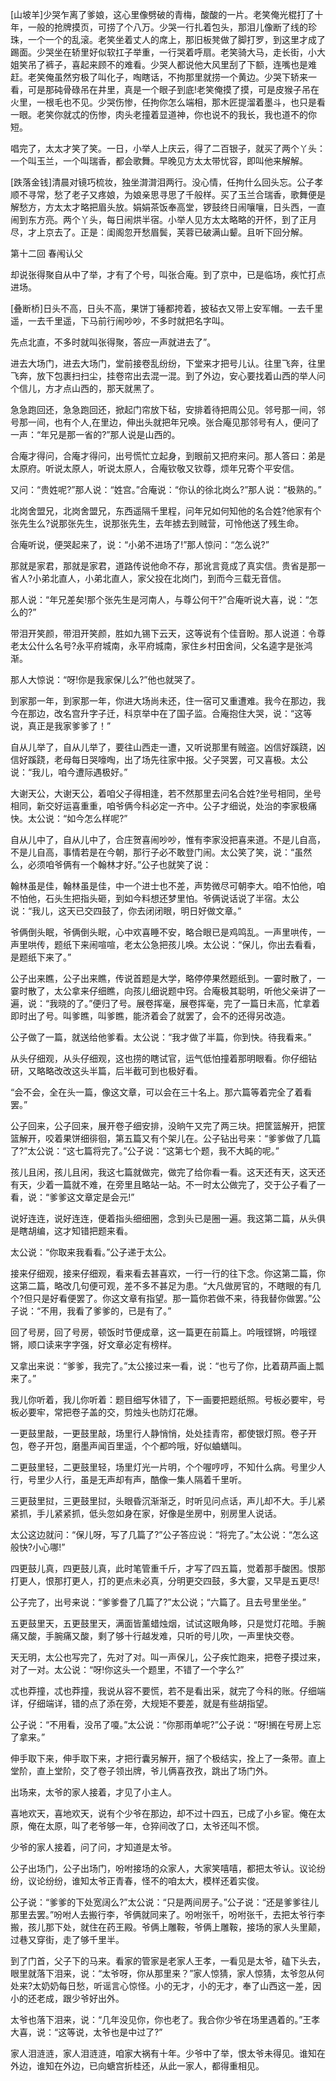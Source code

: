 <!-- { "loadSidebar": true } -->
[山坡羊]少哭乍离了爹娘，这心里像劈破的青梅，酸酸的一片。老笑俺光棍打了十年，一般的抢牌摸页，可捞了个八万。少哭一行扎着包头，那泪儿像断了线的珍珠，一个一个的乱滚。老笑坐着丈人的席上，那旧板凳做了脚打罗，到这里才成了踢面。少哭坐在轿里好似软扛子举重，一行哭着呼扇。老笑骑大马，走长街，小大姐笑吊了裤子，喜起来顾不的难看。少哭人都说他大风里刮了下额，连嘴也是难赶。老笑俺虽然穷极了叫化子，啕瞎话，不拘那里就捞一个黄边。少哭下轿来一看，可是那砘骨碌吊在井里，真是一个眼子到底!老笑俺摸了摸，可是皮猴子吊在火里，一根毛也不见。少哭伤惨，任拘你怎么端相，那木匠提溜着墨斗，也只是看一眼。老笑你就忒的伤惨，肉头老撞着显道神，你也说不的我长，我也道不的你短。

唱完了，太太才笑了笑。一日，小举人上庆云，得了二百银子，就买了两个丫头：一个叫玉兰，一个叫瑞香，都会歌舞。早晚见方太太带忧容，即叫他来解解。

[跌落金钱]清晨对镜巧梳妆，独坐潸潸泪两行。没心情，任拘什么回头忘。公子孝顺不寻常，愁了老子又疼娘，为娘亲思寻思了千般样。买了玉兰合瑞香，歌舞便是解愁方，方太太才略把眉头放。娟娟茶饭奉高堂，锣鼓终日闹嚷嚷，日头西，一直闹到东方亮。两个丫头，每日闹烘半宿。小举人见方太太略略的开怀，到了正月尽，才上京去了。正是：闺阁忽开愁眉鬓，芙蓉已破满山颦。且听下回分解。

第十二回  春闱认父

却说张得聚自从中了举，才有了个号，叫张合庵。到了京中，已是临场，疾忙打点进场。

[叠断桥]日头不高，日头不高，果饼丁锤都挎着，披毡衣又带上安军帽。一去千里遥，一去千里遥，下马前行闹吵吵，不多时就把名字叫。

先点北直，不多时就叫张得聚，答应一声就进去了”。

进去大场门，进去大场门，堂前接卷乱纷纷，下堂来才把号儿认。往里飞奔，往里飞奔，放下包裹扫扫尘，挂卷帘出去混一混。到了外边，安心要找着山西的举人问个信儿，方才点山西的，那天就黑了。

急急跑回还，急急跑回还，掀起门帘放下毡，安排着待把周公见。邻号那一间，邻号那一间，也有个人,在里边，伸出头就把年兄唤。张合庵见那邻号有人，便问了一声：“年兄是那一省的?”那人说是山西的。

合庵才得问，合庵才得问，出号慌忙立起身，到眼前又把府来问。那人答曰：弟是太原府。听说太原人，听说太原人，合庵钦敬又钦尊，烦年兄寄个平安信。

又问：“贵姓呢?”那人说：“姓宫。”合庵说：“你认的徐北岗么?”那人说：“极熟的。”

北岗舍盟兄，北岗舍盟兄，东西遥隔千里程，问年兄如何知他的名合姓?他家有个张先生么?说那张先生，说那张先生，去年掳去到贼营，可怜他送了残生命。

合庵听说，便哭起来了，说：“小弟不进场了!”那人惊问：“怎么说?”

那就是家君，那就是家君，道路传说他命不存，那讹言竟成了真实信。贵省是那一省人?小弟北直人，小弟北直人，家父投在北岗门，到而今三载无音信。

那人说：“年兄差矣!那个张先生是河南人，与尊公何干?”合庵听说大喜，说：“怎么的?”

带泪开笑颜，带泪开笑颜，胜如九锡下云天，这等说有个佳音盼。那人说道：令尊老太公什么名号?永平府城南，永平府城南，家住乡村田舍间，父名逵字是张鸿渐。

那人大惊说：“呀!你是我家保儿么?”他也就哭了。

到家那一年，到家那一年，你进大场尚未还，住一宿可又重遭难。我今在那边，我今在那边，改名宫升字子迁，科京举中在了国子监。合庵抱住大哭，说：“这等说，真正是我家爹爹了！”

自从儿举了，自从儿举了，要往山西走一遭，又听说那里有贼盗。凶信好蹊跷，凶信好蹊跷，老母每日哭嚎啕，出了场先往家中报。父子哭罢，可又喜极。太公说：“我儿，咱今遭际遇极好。”

大谢天公，大谢天公，着咱父子得相逢，若不然那里去问名合姓?坐号相同，坐号相同，新交好运喜重重，咱爷俩今科必定一齐中。公子才细说，处治的李家极痛快。太公说：“如今怎么样呢?”

自从儿中了，自从儿中了，合庄贺喜闹吵吵，惟有李家没把喜来道。不是儿自高，不是儿自高，事情若是在今朝，那行子必不敢登门闹。太公笑了笑，说：“虽然么，必须咱爷俩有一个翰林才好。”公子也就笑了说：

翰林虽是佳，翰林虽是佳，中一个进士也不差，声势微尽可朝李大。咱不怕他，咱不怕他，石头生把指头砸，到如今料想还梦里怕。爷俩说话说了半宿。太公说：“我儿，这天已交四鼓了，你去闭闭眼，明日好做文章。”

爷俩倒头眠，爷俩倒头眠，心中欢喜睡不安，略合眼已是鸡鸣乱。一声里哄传，一声里哄传，题纸下来闹喧喧，老太公急把孩儿唤。太公说：“保儿，你出去看看，是题纸下来了。”

公子出来瞧，公子出来瞧，传说首题是大学，略停停果然题纸到。一霎时散了，一霎时散了，太公拿来仔细瞧，向孩儿细说题中窍。合庵极其聪明，听他父亲讲了一遍，说：“我晓的了。”便归了号。展卷挥毫，展卷挥毫，完了一篇日未高，忙拿着即时出了号。叫爹瞧，叫爹瞧，能济着会了就罢了，会不的还得另改造。

公子做了一篇，就送给他爹看。太公说：“我才做了半篇，你到快。待我看来。”

从头仔细观，从头仔细观，这也捞的瞎试官，运气低怕撞着那明眼看。你仔细钻研，又略略改改这头半篇，后半截可到也极好看。

“会不会，全在头一篇，像这文章，可以会在三十名上。那六篇等着完全了着看罢。”

公子回来，公子回来，展开卷子细安排，没晌午又完了两三块。把筐篮解开，把筐篮解开，咬着果饼细徘徊，第五篇又有个架儿在。公子钻出号来：“爹爹做了几篇了?”太公说：“这七篇将完了。”公子说：“这第七个题，我不大盹的呢。”

孩儿且闲，孩儿且闲，我这七篇就做完，做完了给你看一看。这天还有天，这天还有天，少着一篇就不难，在旁里且略站一站。不一时太公做完了，交于公子看了一看，说：“爹爹这文章定是会元!”

说好连连，说好连连，便着指头细细圈，念到头已是圈一遍。我这第二篇，从头俱是瞎胡编，这才知错把题来看。

太公说：“你取来我看看。”公子递于太公。

接来仔细观，接来仔细观，看来看去甚喜欢，一行一行的往下念。你这第二篇，你这第二篇，略改几句便可观，差不多不甚足为患。“大凡做房官的，不瞎眼的有几个?但只是好看便罢了。你这文章有指望。那一篇你若做不来，待我替你做罢。”公子说：“不用，我看了爹爹的，已是有了。”

回了号房，回了号房，顿饭时节便成章，这一篇更在前篇上。吟哦铿锵，吟哦铿锵，顺口读来字字强，好文章必定有榜样。

又拿出来说：“爹爹，我完了。”太公接过来一看，说：“也亏了你，比着葫芦画上瓢来了。”

我儿你听着，我儿你听着：题目细写休错了，下一画要把题纸照。号板必要牢，号板必要牢，常把卷子盖的交，剪烛头也防灯花爆。

一更鼓里敲，一更鼓里敲，场里行人静悄悄，处处挂青帘，都使银灯照。卷子开包，卷子开包，磨墨声闻百里遥，个个都吟哦，好似蛐蟮叫。

二更鼓里轻，二更鼓里轻，场里灯光一片明，个个喔哼哼，不知什么病。号里少人行，号里少人行，虽是无声却有声，酷像一集人隔着千里听。

三更鼓里挝，三更鼓里挝，头眼昏沉渐渐乏，时听见问点话，声儿却不大。手儿紧紧抓，手儿紧紧抓，低头忽如身在家，好像是坐房中，别房里人说话。

太公这边就问：“保儿呀，写了几篇了?”公子答应说：“将完了。”太公说：“怎么这般快?小心哪!”

四更鼓儿真，四更鼓儿真，此时笔管重千斤，才写了四五篇，觉着那手酸困。恨那打更人，恨那打更人，打的更点未必真，分明更交四鼓，多大霎，又早是五更尽!

公子完了，出号来说：“爹爹誊了几篇了?”太公说；“六篇了。且去号里坐坐。”

五更鼓里天，五更鼓里天，满面皆薰蜡烛烟，试试这眼角眵，只是觉灯花暗。手腕痛又酸，手腕痛又酸，剩了够十行越发难，只听的号儿吹，一声里快交卷。

天无明，太公也写完了，先对了对。叫一声保儿，公子疾忙跑来，把卷子摸过来，对了一对。太公说：“呀!你这头一个题里，不错了一个字么?”

忒也莽撞，忒也莽撞，我说从容不要慌，若不是看出采，就完了今科的账。仔细端详，仔细端详，错的点了添在旁，大规矩不要差，就是有些胡指望。

公子说：“不用看，没吊了嗄。”太公说：“你那雨单呢?”公子说：“呀!搁在号房上忘了拿来。”

伸手取下来，伸手取下来，才把行囊另解开，捆了个极结实，拴上了一条带。直上堂阶，直上堂阶，交了卷子领出牌，爷儿俩喜孜孜，跳出了场门外。

出场来，太爷的家人接着，才见了小主人。

喜地欢天，喜地欢天，说有个少爷在那边，却不过十四五，已成了小乡宦。俺在太原，俺在太原，叫了老爷够一年，仓猝间改了口，太爷还叫不惯。

少爷的家人接着，问了问，才知道是太爷。

公子出场门，公子出场门，吩咐接场的众家人，大家笑嘻嘻，都把太爷认。议论纷纷，议论纷纷，谁知太爷正青春，怪不的咱太大，模样还着实俊。

公子说：“爹爹的下处宽阔么?”太公说：“只是两间房子。”公子说：“还是爹爹往儿那里去罢。”吩咐人去搬行李，爷俩就同来了。吩咐张千，吩咐张千，去把太爷行李搬，孩儿那下处，就住在药王殿。爷俩上雕鞍，爷俩上雕鞍，接场的家人头里颠，过巷又穿街，走了够千里半。

到了门首，父子下的马来。看家的管家是老家人王孝，一看见是太爷，磕下头去，眼里就落下泪来，说：“太爷呀，你从那里来？”家人惊猜，家人惊猜，太爷忽从何处来?太奶奶每日愁，听谣言心惊怪。小的无才，小的无才，奉了山西这一差，因小的还老成，跟少爷好出外。

太爷也落下泪来，说：“几年没见你，你也老了。我合你少爷在场里遇着的。”王孝大喜，说：“这等说，太爷也是中过了?”

家人泪涟涟，家人泪涟涟，咱家大祸有十年。少爷中了举，恨太爷未得见。谁知在外边，谁知在外边，已向螗宫折桂还，从此一家人，都得重相见。

